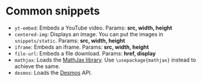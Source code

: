 # Common snippets

* `yt-embed`: Embeds a YouTube video. Params: <b>src, width, height</b>
* `centered-img`: Displays an image. You can put the images in `snippets/static`.
    Params: <b>src, width, height</b>
* `iframe`: Embeds an iframe. Params: <b>src, width, height</b>
* `file-url`: Embeds a file download. Params: <b>href, display</b>
* `mathjax`: Loads the [MathJax library](https://www.mathjax.org/). Use `\usepackage{mathjax}` instead to achieve the same.
* `desmos`: Loads the [Desmos](https://www.desmos.com/) API.